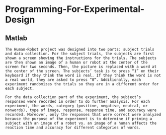 # Programming-For-Experimental-Design

## Matlab

    The Human-Robot project was designed into two parts: subject trials and data collection. For the subject trials, the subjects are first shown a screen showing the instructions for the trials. The subjects are then shown an image of a human or robot at the center of the screen for two seconds. Then, the picture is replaced with a word at the center of the screen. The subjects’ task is to press “1” on their keyboard if they think the word is real. If they think the word is not a real world, they are asked to press “0”. Additionally, each experiment randomizes the trials so they are in a different order for each subject. 

    For the data collection part of the experiment, the subject’s responses were recorded in order to do further analysis. For each experiment, the words, category (positive, negative, neutral, or nonwords), type of image, response, response time, and accuracy were recorded. Moreover, only the responses that were correct were analyzed because the purpose of the experiment is to determine if priming a subject with an image of a robot vs. an image of a human affects the reaction time and accuracy for different categories of words.
